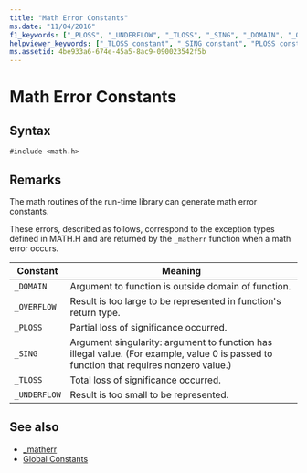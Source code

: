 ```yaml
---
title: "Math Error Constants"
ms.date: "11/04/2016"
f1_keywords: ["_PLOSS", "_UNDERFLOW", "_TLOSS", "_SING", "_DOMAIN", "_OVERFLOW"]
helpviewer_keywords: ["_TLOSS constant", "_SING constant", "PLOSS constant", "UNDERFLOW constant", "_UNDERFLOW constant", "_OVERFLOW constant", "DOMAIN constant", "OVERFLOW constant", "TLOSS constant", "SING constant", "_DOMAIN constant", "_PLOSS constant", "math error constants"]
ms.assetid: 4be933a6-674e-45a5-8ac9-090023542f5b
---
```

# Math Error Constants

## Syntax

```
#include <math.h>
```

## Remarks

The math routines of the run-time library can generate math error constants.

These errors, described as follows, correspond to the exception types defined in MATH.H and are returned by the `_matherr` function when a math error occurs.

|Constant|Meaning|
|--------------|-------------|
|`_DOMAIN`|Argument to function is outside domain of function.|
|`_OVERFLOW`|Result is too large to be represented in function's return type.|
|`_PLOSS`|Partial loss of significance occurred.|
|`_SING`|Argument singularity: argument to function has illegal value. (For example, value 0 is passed to function that requires nonzero value.)|
|`_TLOSS`|Total loss of significance occurred.|
|`_UNDERFLOW`|Result is too small to be represented.|

## See also

- [_matherr](../c-runtime-library/reference/matherr.md)
- [Global Constants](../c-runtime-library/global-constants.md)
